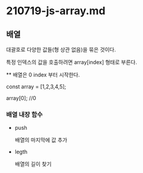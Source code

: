# 210719-js-array.md

## 배열

대괄호로 다양한 값들(형 상관 없음)을 묶은 것이다.

특정 인덱스의 값을 호출하려면 array[index] 형태로 부른다.

\*\* 배열은 0 index 부터 시작한다.

const array = [1,2,3,4,5];

array[0]; //0

### 배열 내장 함수

- push

  배열의 마지막에 값 추가

- legth

  배열의 길이 찾기

